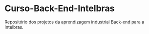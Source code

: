 # Curso-Back-End-Intelbras
Repositório dos projetos da aprendizagem industrial Back-end para a Intelbras.

